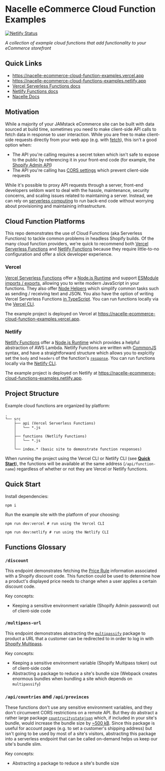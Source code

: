 # Nacelle eCommerce Cloud Function Examples

[![Netlify Status](https://api.netlify.com/api/v1/badges/328e7f2d-e20d-4d02-9c3d-005686fd220f/deploy-status)](https://app.netlify.com/sites/nacelle-ecommerce-cloud-functions-examples/deploys)

_A collection of example cloud functions that add functionality to your eCommerce storefront_

## Quick Links

- https://nacelle-ecommerce-cloud-function-examples.vercel.app
- https://nacelle-ecommerce-cloud-functions-examples.netlify.app
- [Vercel Serverless Functions docs](https://vercel.com/docs/serverless-functions/introduction)
- [Netlify Functions docs](https://docs.netlify.com/functions/overview/)
- [Nacelle Docs](https://docs.getnacelle.com/)

## Motivation

While a majority of your JAMstack eCommerce site can be built with data sourced at build time, sometimes you need to make client-side API calls to fetch data in response to user interaction. While you are free to make client-side requests directly from your web app (e.g. with [fetch](https://developer.mozilla.org/en-US/docs/Web/API/Fetch_API)), this isn't a good option when:

- The API you're calling requires a secret token which isn't safe to expose to the public by referencing it in your front-end code (for example, the [Shopify Admin API](https://shopify.dev/docs/admin-api))
- The API you're calling has [CORS settings](https://developer.mozilla.org/en-US/docs/Web/HTTP/CORS) which prevent client-side requests

While it's possible to proxy API requests through a server, front-end developers seldom want to deal with the hassle, maintenance, security concerns, and scaling issues related to maintaining a server. Instead, we can rely on [serverless computing](https://en.wikipedia.org/wiki/Serverless_computing) to run back-end code without worrying about provisioning and maintaining infrastructure.

## Cloud Function Platforms

This repo demonstrates the use of Cloud Functions (aka Serverless Functions) to tackle common problems in headless Shopify builds. Of the many cloud function providers, we're quick to recommend both [Vercel Serverless Functions](https://vercel.com/docs/serverless-functions/introduction) and [Netlify Functions](https://www.netlify.com/products/functions/) because they require little-to-no configuration and offer a slick developer experience.

### Vercel

[Vercel Serverless Functions](https://vercel.com/docs/serverless-functions/introduction) offer a [Node.js Runtime](https://vercel.com/docs/runtimes#official-runtimes/node-js) and support [ESModule imports / exports](https://developer.mozilla.org/en-US/docs/Web/JavaScript/Guide/Modules), allowing you to write modern JavaScript in your functions. They also offer [Node Helpers](https://vercel.com/docs/runtimes#official-runtimes/node-js/node-js-request-and-response-objects) which simplify common tasks such as sending / receiving text and JSON. You also have the option of writing Vercel Serverless Functions [in TypeScript](https://vercel.com/docs/runtimes#official-runtimes/node-js/using-type-script-with-the-node-js-runtime). You can run functions locally via the [Vercel CLI](https://vercel.com/docs/cli).

The example project is deployed on Vercel at https://nacelle-ecommerce-cloud-function-examples.vercel.app.

### Netlify

[Netlify Functions](https://www.netlify.com/products/functions/) offer a [Node.js Runtime](https://docs.netlify.com/functions/build-with-javascript/#synchronous-function-format) which provides a helpful abstraction of AWS Lambda. Netlify Functions are written with [CommonJS](https://flaviocopes.com/commonjs/) syntax, and have a straightforward structure which allows you to explcitly set the `body` and `headers` of the function's [`response`](https://developer.mozilla.org/en-US/docs/Web/API/Response). You can run functions locally via the [Netlify CLI](https://docs.netlify.com/cli/get-started/).

The example project is deployed on Netlify at https://nacelle-ecommerce-cloud-functions-examples.netlify.app.

## Project Structure

Example cloud functions are organized by platform:

```tree
.
└── src
    ├── api (Vercel Serverless Functions)
    │   └── *.js
    │
    ├── functions (Netlify Functions)
    │   └── *.js
    │
    └── index.* (basic site to demonstrate function responses)
```

When running the project using the Vercel CLI or Netlify CLI (see [**Quick Start**](##quick-start)), the functions will be available at the same address (`/api/function-name`) regardless of whether or not they are Vercel or Netlify functions.

## Quick Start

Install dependencies:

```
npm i
```

Run the example site with the platform of your choosing:

```
npm run dev:vercel # run using the Vercel CLI

npm run dev:netlify # run using the Netlify CLI
```

## Functions Glossary

### `/discount`

This endpoint demonstrates fetching the [Price Rule](https://shopify.dev/docs/admin-api/rest/reference/discounts/pricerule) information associated with a Shopify discount code. This function could be used to determine how a product's displayed price needs to change when a user applies a certain discount code.

Key concepts:

- Keeping a sensitive environment variable (Shopify Admin password) out of client-side code

### `/multipass-url`

This endpoint demonstrates abstracting the [`multipassify`](https://www.npmjs.com/package/multipassify) package to product a URL that a customer can be redirected to in order to log in with [Shopify Multipass](https://shopify.dev/docs/admin-api/rest/reference/plus/multipass).

Key concepts:

- Keeping a sensitive environment variable (Shopify Multipass token) out of client-side code
- Abstracting a package to reduce a site's bundle size (Webpack creates enormous bundles when bundling a site which depends on `multipassify`)

### `/api/countries` and `/api/provinces`

These functions don't use any sensitive environment variables, and they don't circumvent CORS restrictions on a remote API. But they do abstract a rather large package [`countrycitystatejson`](https://www.npmjs.com/package/countrycitystatejson) which, if included in your site's bundle, would increase the bundle size by [~500 kB](https://bundlephobia.com/result?p=countrycitystatejson). Since this package is useful for account pages (e.g. to set a customer's shipping address) but isn't going to be used by most of a site's visitors, abstracting this package into a serverless endpoint that can be called on-demand helps us keep our site's bundle slim.

Key concepts:

- Abstracting a package to reduce a site's bundle size
